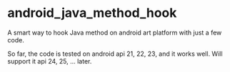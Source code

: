 # android_java_method_hook
A smart way to hook Java method on android art platform with just a few code.

So far, the code is tested on android api 21, 22, 23, and it works well.
Will support it api 24, 25, ... later.
